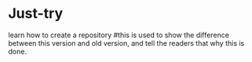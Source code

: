 # Just-try
learn how to create a repository
#this is used to show the difference between this version and old version, and tell the readers that why this is done.
